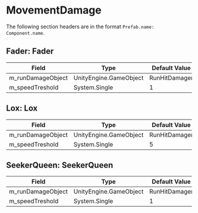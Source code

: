 # MovementDamage

The following section headers are in the format `Prefab.name: Component.name`.

## Fader: Fader

|Field|Type|Default Value|
|-----|----|-------------|
|m_runDamageObject|UnityEngine.GameObject|RunHitDamager|
|m_speedTreshold|System.Single|1|

## Lox: Lox

|Field|Type|Default Value|
|-----|----|-------------|
|m_runDamageObject|UnityEngine.GameObject|RunHitDamager|
|m_speedTreshold|System.Single|5|

## SeekerQueen: SeekerQueen

|Field|Type|Default Value|
|-----|----|-------------|
|m_runDamageObject|UnityEngine.GameObject|RunHitDamager|
|m_speedTreshold|System.Single|1|

